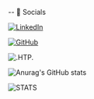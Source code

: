 

-- :mega: Socials 

[![LinkedIn](https://img.shields.io/badge/LinkedIn-3000+-brightgreen?logo=linkedin&color=1da1f2&labelColor=555555)](https://www.linkedin.com/in/w4rg4m35)


[![GitHub](https://img.shields.io/badge/GitHub-100000?style=for-the-badge&logo=github&logoColor=white)](https://github.com/bugsn1per)




![.HTP.](https://img.shields.io/badge/Hack.thePlanet-informational?style=flat&logo=<LOGO_NAME>&logoColor=white&color=2bbc8a)


![Anurag's GitHub stats](https://github-readme-stats.vercel.app/api?username=bugsn1per&show_icons=true&theme=radical)

![STATS](https://komarev.com/ghpvc/?username=bugsn1per&label=Profile+views+since+14.01.2023)
